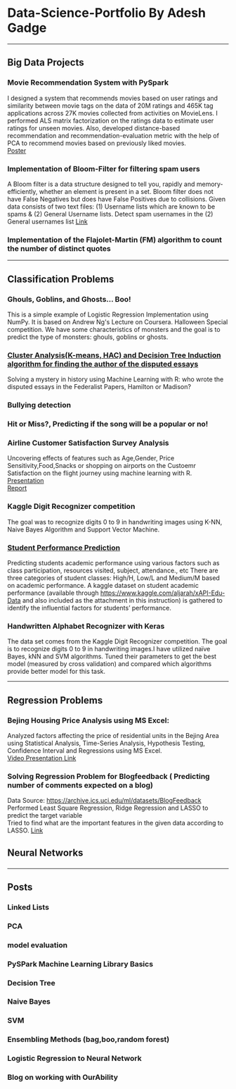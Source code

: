 # Data-Science-Portfolio By Adesh Gadge
***
## Big Data Projects
### Movie Recommendation System with PySpark
I designed a system that recommends movies based on user ratings and similarity between movie tags on the data of 20M ratings and 465K tag applications across 27K movies collected from activities on MovieLens. I performed ALS matrix factorization on the ratings data to estimate user ratings for unseen movies. Also, developed distance-based recommendation and recommendation-evaluation metric with the help of PCA to recommend movies based on previously liked movies.  <br/>
[Poster](https://drive.google.com/file/d/1ExudTF-k-Ac8wRsWkK-V6a7DnSDy3spG/view?usp=sharing )

### Implementation of Bloom-Filter for filtering spam users
A Bloom filter is a data structure designed to tell you, rapidly and memory-efficiently, whether an element is present in a set.
Bloom filter does not have False Negatives but does have False Positives due to collisions.
Given data consists of two text files: (1) Username lists which are known to be spams & (2) General Username lists.
Detect spam usernames in the (2) General usernames list
[Link](https://github.com/adesh-gadge/Bloom-Filter-Implimentation)


### Implementation of the Flajolet-Martin (FM) algorithm to count the number of distinct quotes



***

## Classification Problems
### Ghouls, Goblins, and Ghosts... Boo!
This is a simple example of Logistic Regression Implementation using NumPy. It is based on Andrew Ng's Lecture on Coursera.
Halloween Special competition. We have some characteristics of monsters and the goal is to predict the type of monsters: ghouls, goblins or ghosts.

### [Cluster Analysis(K-means, HAC) and Decision Tree Induction algorithm for finding the author of the disputed essays](https://github.com/adesh-gadge/Cluster-Analysis-K-means-HAC-and-Decision-Tree-Induction-algorithm) <br/>
Solving a mystery in history using Machine Learning with R: who wrote the disputed essays in the Federalist Papers, Hamilton or Madison?


### Bullying detection

### Hit or Miss?, Predicting if the song will be a popular or no!
### Airline Customer Satisfaction Survey Analysis
Uncovering effects of features such as Age,Gender, Price Sensitivity,Food,Snacks or shopping on airports on the Custoemr Satisfaction on the flight journey using machine learning with R. <br/>
[Presentation](https://drive.google.com/open?id=1qYqbTAuffkNYURIYOxL6MBpr-BeNBvKTeEKNCVXDSPw) <br/>
[Report](https://docs.google.com/document/d/1CKX0-Bb7k5myGd9tENZMtcFtnhyHpTjzgeavdO23Abs/edit)

### Kaggle Digit Recognizer competition
The goal was to recognize digits 0 to 9 in handwriting images using K-NN, Naive Bayes Algorithm and Support Vector Machine. 

### [Student Performance Prediction](https://github.com/adesh-gadge/Student_Performance_Predictions) </br> 
Predicting students academic performance using various factors such as class participation, resources visited, subject, attendance., etc
There are three categories of student classes: High/H, Low/L and Medium/M based on academic performance.
A kaggle dataset on student academic performance (available through https://www.kaggle.com/aljarah/xAPI-Edu-Data and also included as the attachment in this instruction) is gathered to identify the influential factors for students’ performance.

### Handwritten Alphabet Recognizer with Keras
The data set comes from the Kaggle Digit Recognizer competition. The goal is to recognize digits 0 to 9 in
handwriting images.I have utilized naïve Bayes, kNN and SVM algorithms. Tuned their parameters to get the best model (measured by cross validation) and compared which algorithms provide better model for this task.
***

## Regression Problems 
### Bejing Housing Price Analysis using MS Excel:
Analyzed factors affecting the price of residential units in the Bejing Area using Statistical Analysis, Time-Series Analysis, Hypothesis Testing, Confidence Interval and Regressions using MS Excel. </br>
[Video Presentation Link](https://github.com/adesh-gadge/Bejing-Housing-Price-Analysis-using-MS-Excel)

### Solving Regression Problem for Blogfeedback ( Predicting number of comments expected on a blog)
Data Source: https://archive.ics.uci.edu/ml/datasets/BlogFeedback
Performed Least Square Regression, Ridge Regression and LASSO to predict the target variable <br>
Tried to find what are the important features in the given data according to LASSO.
[Link](https://github.com/adesh-gadge/BlogFeedback-Regression-Problem)


## Neural Networks 


### 
***


## Posts 
### Linked Lists
### PCA
### model evaluation
### PySPark Machine Learning Library Basics
### Decision Tree
### Naive Bayes
### SVM
### Ensembling Methods (bag,boo,random forest)
### Logistic Regression to Neural Network
### Blog on working with OurAbility 
